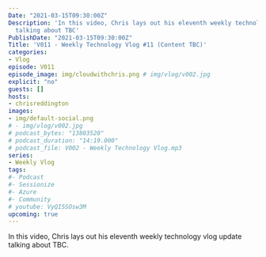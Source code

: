 ```yaml
---
Date: "2021-03-15T09:30:00Z"
Description: 'In this video, Chris lays out his eleventh weekly technology vlog update
  talking about TBC'
PublishDate: "2021-03-15T09:30:00Z"
Title: 'V011 - Weekly Technology Vlog #11 (Content TBC)'
categories:
- Vlog
episode: V011
episode_image: img/cloudwithchris.png # img/vlog/v002.jpg
explicit: "no"
guests: []
hosts:
- chrisreddington
images:
- img/default-social.png
# - img/vlog/v002.jpg
# podcast_bytes: "13803520"
# podcast_duration: "14:19.000"
# podcast_file: V002 - Weekly Technology Vlog.mp3
series:
- Weekly Vlog
tags:
#- Podcast
#- Sessionize
#- Azure
#- Community
# youtube: VyQI5SOsw3M
upcoming: true
---
```

In this video, Chris lays out his eleventh weekly technology vlog update talking about TBC.